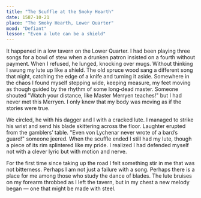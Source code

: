 ```yaml
---
title: "The Scuffle at the Smoky Hearth"
date: 1587-10-21
place: "The Smoky Hearth, Lower Quarter"
mood: "Defiant"
lesson: "Even a lute can be a shield"
---
```


It happened in a low tavern on the Lower Quarter. I had been playing three songs for a bowl of stew when a drunken patron insisted on a fourth without payment. When I refused, he lunged, knocking over mugs. Without thinking I swung my lute up like a shield. The old spruce wood sang a different song that night, catching the edge of a knife and turning it aside. Somewhere in the chaos I found myself stepping wide, keeping measure, my feet moving as though guided by the rhythm of some long‑dead master. Someone shouted "Watch your distance, like Master Merryen teaches!" but I had never met this Merryen. I only knew that my body was moving as if the stories were true.

We circled, he with his dagger and I with a cracked lute. I managed to strike his wrist and send his blade skittering across the floor. Laughter erupted from the gamblers’ table. "Even von Lychenar never wrote of a bard’s guard!" someone jeered. When the scuffle ended I still had my lute, though a piece of its rim splintered like my pride. I realized I had defended myself not with a clever lyric but with motion and nerve.

For the first time since taking up the road I felt something stir in me that was not bitterness. Perhaps I am not just a failure with a song. Perhaps there is a place for me among those who study the dance of blades. The lute bruises on my forearm throbbed as I left the tavern, but in my chest a new melody began — one that might be made with steel.
